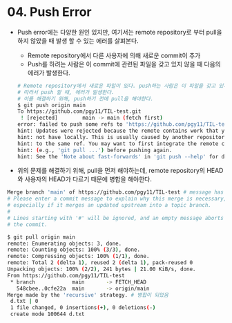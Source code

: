 # 04. Push Error

- Push error에는 다양한 원인 있지만, 여기서는 remote repository로 부터 pull을 하지 않았을 때 발생 할 수 있는 에러를 살펴본다.

  - Remote repository에서 다른 사용자에 의해 새로운 commit이 추가
  - Push를 하려는 사람은 이 commit에 관련된 파일을 갖고 있지 않을 때 다음의 에러가 발생한다.

  ```bash
  # Remote repository에서 새로운 파일이 있다. push하는 사람은 이 파일을 갖고 있지 않다.
  # 따라서 push 할 때, 에러가 발생한다.
  # 이를 해결하기 위해, push하기 전에 pull을 해야한다.
  $ git push origin main
  To https://github.com/pgy11/TIL-test.git
   ! [rejected]        main -> main (fetch first)
  error: failed to push some refs to 'https://github.com/pgy11/TIL-test.git'
  hint: Updates were rejected because the remote contains work that you do
  hint: not have locally. This is usually caused by another repository pushing
  hint: to the same ref. You may want to first integrate the remote changes
  hint: (e.g., 'git pull ...') before pushing again.
  hint: See the 'Note about fast-forwards' in 'git push --help' for details.
  ```



- 위의 문제를 해결하기 위해, pull을 먼저 해야하는데, remote repository의 HEAD와 사용자의 HEAD가 다르기 때문에 병합을 해야한다.

```bash
Merge branch 'main' of https://github.com/pgy11/TIL-test # message has already been written.
# Please enter a commit message to explain why this merge is necessary,
# especially if it merges an updated upstream into a topic branch.
#
# Lines starting with '#' will be ignored, and an empty message aborts
# the commit.
```

```bash
$ git pull origin main
remote: Enumerating objects: 3, done.
remote: Counting objects: 100% (3/3), done.
remote: Compressing objects: 100% (1/1), done.
remote: Total 2 (delta 1), reused 2 (delta 1), pack-reused 0
Unpacking objects: 100% (2/2), 241 bytes | 21.00 KiB/s, done.
From https://github.com/pgy11/TIL-test
 * branch            main       -> FETCH_HEAD
   548cbee..0cfe22a  main       -> origin/main
Merge made by the 'recursive' strategy. # 병합이 되었음
 d.txt | 0
 1 file changed, 0 insertions(+), 0 deletions(-)
 create mode 100644 d.txt
```



